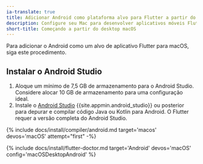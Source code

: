 ```yaml
---
ia-translate: true
title: Adicionar Android como plataforma alvo para Flutter a partir do macOS
description: Configure seu Mac para desenvolver aplicativos móveis Flutter para Android.
short-title: Começando a partir do desktop macOS
---
```


Para adicionar o Android como um alvo de aplicativo Flutter para macOS, siga este procedimento.

## Instalar o Android Studio

1. Aloque um mínimo de 7,5 GB de armazenamento para o Android Studio.
   Considere alocar 10 GB de armazenamento para uma configuração ideal.
2. Instale o [Android Studio][] {{site.appmin.android_studio}} ou posterior
   para depurar e compilar código Java ou Kotlin para Android.
   O Flutter requer a versão completa do Android Studio.

{% include docs/install/compiler/android.md target='macos' devos='macOS' attempt="first" -%}

{% include docs/install/flutter-doctor.md target='Android' devos='macOS' config='macOSDesktopAndroid' %}

[Android Studio]: https://developer.android.com/studio/install#mac
